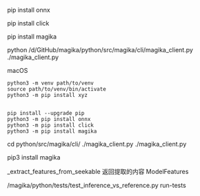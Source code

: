 pip install onnx

pip install click

pip install magika


python /d/GitHub/magika/python/src/magika/cli/magika_client.py ./magika_client.py



macOS


```
python3 -m venv path/to/venv
source path/to/venv/bin/activate
python3 -m pip install xyz


pip install --upgrade pip
python3 -m pip install onnx
python3 -m pip install click
python3 -m pip install magika
```


cd python/src/magika/cli/
./magika_client.py ./magika_client.py



pip3 install magika


_extract_features_from_seekable
返回提取的内容 ModelFeatures

/magika/python/tests/test_inference_vs_reference.py run-tests 
